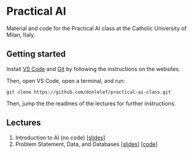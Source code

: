 # Practical AI
Material and code for the Practical AI class at the Catholic University of Milan, Italy.

## Getting started
Install [VS Code](https://code.visualstudio.com/) and [Git](https://git-scm.com/) by following the instructions on the websites.

Then, open VS Code, open a terminal, and run:
```shell
git clone https://github.com/donlelef/practical-ai-class.git
```

Then, jump the the readmes of the lectures for further instructions.

## Lectures
1. Introduction to AI (no code) [[slides]](theory/01%20-%20Introduction%20to%20AI.pdf)
2. Problem Statement, Data, and Databases [[slides]](theory/02%20-%20Data%20&%20Problem%20Statement.pdf) [[code]](practice/databases/README.md)
